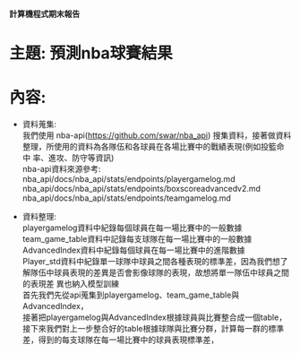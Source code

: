 #### 計算機程式期末報告
<h1>
  主題: 預測nba球賽結果
</h1>

<h1>
  內容:
</h1>

- 資料蒐集:
  <br>
    我們使用 nba-api(https://github.com/swar/nba_api) 搜集資料，接著做資料整理，所使用的資料為各隊伍和各球員在各場比賽中的戰績表現(例如投籃命中       率、進攻、防守等資訊)
  <br>
      nba-api資料來源參考:  <br>
      nba_api/docs/nba_api/stats/endpoints/playergamelog.md <br>
      nba_api/docs/nba_api/stats/endpoints/boxscoreadvancedv2.md <br>
      nba_api/docs/nba_api/stats/endpoints/teamgamelog.md <br>
 

- 資料整理:
    <br>
    playergamelog資料中紀錄每個球員在每一場比賽中的一般數據 <br>
    team_game_table資料中記錄每支球隊在每一場比賽中的一般數據 <br>
    AdvancedIndex資料中紀錄每個球員在每一場比賽中的進階數據 <br>
    Player_std資料中紀錄單一球隊中球員之間各種表現的標準差，因為我們想了解隊伍中球員表現的差異是否會影像球隊的表現，故想將單一隊伍中球員之間的表現差     異也納入模型訓練 <br>
    首先我們先從api蒐集到playergamelog、team_game_table與AdvancedIndex，<br>
    接著把playergamelog與AdvancedIndex根據球員與比賽整合成一個table， <br>
    接下來我們對上一步整合好的table根據球隊與比賽分群，計算每一群的標準差，得到的每支球隊在每一場比賽中的球員表現標準差， <br>
    



